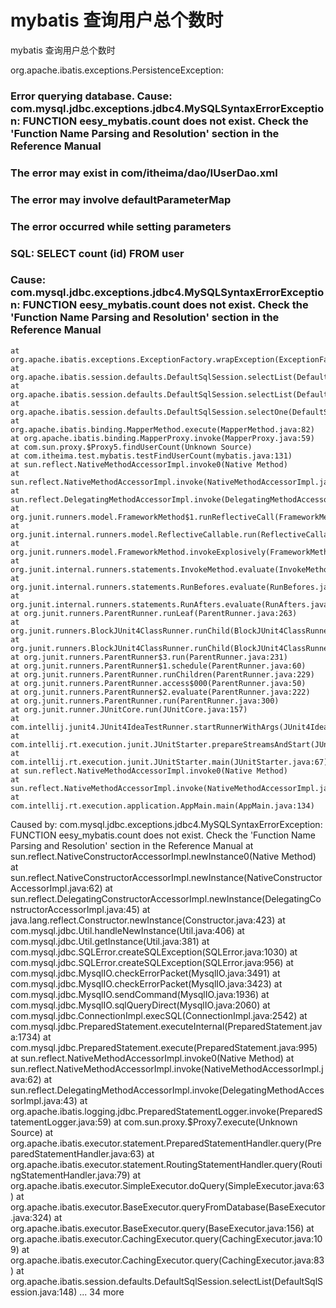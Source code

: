 # mybatis 查询用户总个数时

mybatis 查询用户总个数时

org.apache.ibatis.exceptions.PersistenceException: 
### Error querying database.  Cause: com.mysql.jdbc.exceptions.jdbc4.MySQLSyntaxErrorException: FUNCTION eesy_mybatis.count does not exist. Check the 'Function Name Parsing and Resolution' section in the Reference Manual
### The error may exist in com/itheima/dao/IUserDao.xml
### The error may involve defaultParameterMap
### The error occurred while setting parameters
### SQL: SELECT count (id) FROM user
### Cause: com.mysql.jdbc.exceptions.jdbc4.MySQLSyntaxErrorException: FUNCTION eesy_mybatis.count does not exist. Check the 'Function Name Parsing and Resolution' section in the Reference Manual
	at org.apache.ibatis.exceptions.ExceptionFactory.wrapException(ExceptionFactory.java:30)
	at org.apache.ibatis.session.defaults.DefaultSqlSession.selectList(DefaultSqlSession.java:150)
	at org.apache.ibatis.session.defaults.DefaultSqlSession.selectList(DefaultSqlSession.java:141)
	at org.apache.ibatis.session.defaults.DefaultSqlSession.selectOne(DefaultSqlSession.java:77)
	at org.apache.ibatis.binding.MapperMethod.execute(MapperMethod.java:82)
	at org.apache.ibatis.binding.MapperProxy.invoke(MapperProxy.java:59)
	at com.sun.proxy.$Proxy5.findUserCount(Unknown Source)
	at com.itheima.test.mybatis.testFindUserCount(mybatis.java:131)
	at sun.reflect.NativeMethodAccessorImpl.invoke0(Native Method)
	at sun.reflect.NativeMethodAccessorImpl.invoke(NativeMethodAccessorImpl.java:62)
	at sun.reflect.DelegatingMethodAccessorImpl.invoke(DelegatingMethodAccessorImpl.java:43)
	at org.junit.runners.model.FrameworkMethod$1.runReflectiveCall(FrameworkMethod.java:45)
	at org.junit.internal.runners.model.ReflectiveCallable.run(ReflectiveCallable.java:15)
	at org.junit.runners.model.FrameworkMethod.invokeExplosively(FrameworkMethod.java:42)
	at org.junit.internal.runners.statements.InvokeMethod.evaluate(InvokeMethod.java:20)
	at org.junit.internal.runners.statements.RunBefores.evaluate(RunBefores.java:28)
	at org.junit.internal.runners.statements.RunAfters.evaluate(RunAfters.java:30)
	at org.junit.runners.ParentRunner.runLeaf(ParentRunner.java:263)
	at org.junit.runners.BlockJUnit4ClassRunner.runChild(BlockJUnit4ClassRunner.java:68)
	at org.junit.runners.BlockJUnit4ClassRunner.runChild(BlockJUnit4ClassRunner.java:47)
	at org.junit.runners.ParentRunner$3.run(ParentRunner.java:231)
	at org.junit.runners.ParentRunner$1.schedule(ParentRunner.java:60)
	at org.junit.runners.ParentRunner.runChildren(ParentRunner.java:229)
	at org.junit.runners.ParentRunner.access$000(ParentRunner.java:50)
	at org.junit.runners.ParentRunner$2.evaluate(ParentRunner.java:222)
	at org.junit.runners.ParentRunner.run(ParentRunner.java:300)
	at org.junit.runner.JUnitCore.run(JUnitCore.java:157)
	at com.intellij.junit4.JUnit4IdeaTestRunner.startRunnerWithArgs(JUnit4IdeaTestRunner.java:74)
	at com.intellij.rt.execution.junit.JUnitStarter.prepareStreamsAndStart(JUnitStarter.java:211)
	at com.intellij.rt.execution.junit.JUnitStarter.main(JUnitStarter.java:67)
	at sun.reflect.NativeMethodAccessorImpl.invoke0(Native Method)
	at sun.reflect.NativeMethodAccessorImpl.invoke(NativeMethodAccessorImpl.java:62)
	at com.intellij.rt.execution.application.AppMain.main(AppMain.java:134)
Caused by: com.mysql.jdbc.exceptions.jdbc4.MySQLSyntaxErrorException: FUNCTION eesy_mybatis.count does not exist. Check the 'Function Name Parsing and Resolution' section in the Reference Manual
	at sun.reflect.NativeConstructorAccessorImpl.newInstance0(Native Method)
	at sun.reflect.NativeConstructorAccessorImpl.newInstance(NativeConstructorAccessorImpl.java:62)
	at sun.reflect.DelegatingConstructorAccessorImpl.newInstance(DelegatingConstructorAccessorImpl.java:45)
	at java.lang.reflect.Constructor.newInstance(Constructor.java:423)
	at com.mysql.jdbc.Util.handleNewInstance(Util.java:406)
	at com.mysql.jdbc.Util.getInstance(Util.java:381)
	at com.mysql.jdbc.SQLError.createSQLException(SQLError.java:1030)
	at com.mysql.jdbc.SQLError.createSQLException(SQLError.java:956)
	at com.mysql.jdbc.MysqlIO.checkErrorPacket(MysqlIO.java:3491)
	at com.mysql.jdbc.MysqlIO.checkErrorPacket(MysqlIO.java:3423)
	at com.mysql.jdbc.MysqlIO.sendCommand(MysqlIO.java:1936)
	at com.mysql.jdbc.MysqlIO.sqlQueryDirect(MysqlIO.java:2060)
	at com.mysql.jdbc.ConnectionImpl.execSQL(ConnectionImpl.java:2542)
	at com.mysql.jdbc.PreparedStatement.executeInternal(PreparedStatement.java:1734)
	at com.mysql.jdbc.PreparedStatement.execute(PreparedStatement.java:995)
	at sun.reflect.NativeMethodAccessorImpl.invoke0(Native Method)
	at sun.reflect.NativeMethodAccessorImpl.invoke(NativeMethodAccessorImpl.java:62)
	at sun.reflect.DelegatingMethodAccessorImpl.invoke(DelegatingMethodAccessorImpl.java:43)
	at org.apache.ibatis.logging.jdbc.PreparedStatementLogger.invoke(PreparedStatementLogger.java:59)
	at com.sun.proxy.$Proxy7.execute(Unknown Source)
	at org.apache.ibatis.executor.statement.PreparedStatementHandler.query(PreparedStatementHandler.java:63)
	at org.apache.ibatis.executor.statement.RoutingStatementHandler.query(RoutingStatementHandler.java:79)
	at org.apache.ibatis.executor.SimpleExecutor.doQuery(SimpleExecutor.java:63)
	at org.apache.ibatis.executor.BaseExecutor.queryFromDatabase(BaseExecutor.java:324)
	at org.apache.ibatis.executor.BaseExecutor.query(BaseExecutor.java:156)
	at org.apache.ibatis.executor.CachingExecutor.query(CachingExecutor.java:109)
	at org.apache.ibatis.executor.CachingExecutor.query(CachingExecutor.java:83)
	at org.apache.ibatis.session.defaults.DefaultSqlSession.selectList(DefaultSqlSession.java:148)
	... 34 more

